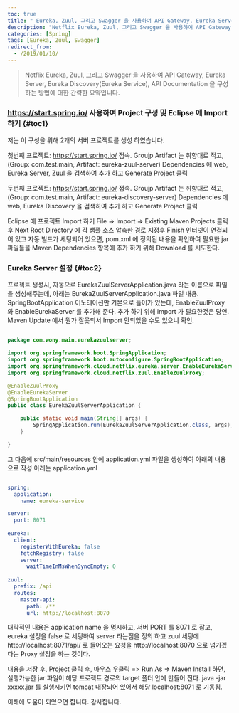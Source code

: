 ```yaml
---
toc: true
title: " Eureka, Zuul, 그리고 Swagger 을 사용하여 API Gateway, Eureka Server, Eureka Discovery(Eureka Service), API Documentation 구성하기"
description: "Netflix Eureka, Zuul, 그리고 Swagger 을 사용하여 API Gateway, Eureka Server, Eureka Discovery(Eureka Service), API Documentation 을 구성하는 방법에 대한 간략한 요약입니다."
categories: [Spring]
tags: [Eureka, Zuul, Swagger]
redirect_from:
  - /2019/01/10/
---
```


> Netflix Eureka, Zuul, 그리고 Swagger 을 사용하여 API Gateway, Eureka Server, Eureka Discovery(Eureka Service), API Documentation 을 구성하는 방법에 대한 간략한 요약입니다.

### https://start.spring.io/ 사용하여 Project 구성 및 Eclipse 에 Import 하기 {#toc1}

저는 이 구성을 위해 2개의 서버 프로젝트를 생성 하였습니다.

첫번째 프로젝트:
https://start.spring.io/ 접속.
Groujp Artifact 는 취향대로 적고, (Group: com.test.main, Artifact: eureka-zuul-server)
Dependencies 에 web, Eureka Server, Zuul 을 검색하여 추가 하고 Generate Project 클릭

두번째 프로젝트:
https://start.spring.io/ 접속.
Groujp Artifact 는 취향대로 적고, (Group: com.test.main, Artifact: eureka-discovery-server)
Dependencies 에 web, Eureka Discovery 을 검색하여 추가 하고 Generate Project 클릭

Eclipse 에 프로젝트 Import 하기
File => Import => Existing Maven Projects 클릭 후 Next
Root Directory 에 각 샘플 소스 압축한 경로 지정후 Finish
인터넷이 연결되어 있고 자동 빌드가 세팅되어 있으면, pom.xml 에 정의된 내용을 확인하여 필요한 jar 파일들을 Maven Dependencies 항목에 추가 하기 위해 Download 를 시도한다.

### Eureka Server 설정 {#toc2}

프로젝트 생성시, 자동으로 EurekaZuulServerApplication.java 라는 이름으로 파일을 생성해주는데,
아래는 EurekaZuulServerApplication.java 파일 내용.
SpringBootApplication 어노테이션만 기본으로 들어가 있는데,
EnableZuulProxy 와 EnableEurekaServer 를 추가해 준다. 추가 하기 위해 import 가 필요한것은 당연. Maven Update 에서 뭔가 잘못되서 Import 안되었을 수도 있으니 확인.

```java

package com.wony.main.eurekazuulserver;

import org.springframework.boot.SpringApplication;
import org.springframework.boot.autoconfigure.SpringBootApplication;
import org.springframework.cloud.netflix.eureka.server.EnableEurekaServer;
import org.springframework.cloud.netflix.zuul.EnableZuulProxy;

@EnableZuulProxy
@EnableEurekaServer
@SpringBootApplication
public class EurekaZuulServerApplication {

	public static void main(String[] args) {
		SpringApplication.run(EurekaZuulServerApplication.class, args);
	}

}

```

그 다음에 src/main/resources 안에  application.yml 파일을 생성하여 아래의 내용으로 작성
아래는 application.yml

```yml

spring:
  application:
    name: eureka-service

server:
  port: 8071
    
eureka:
  client:
    registerWithEureka: false
    fetchRegistry: false
    server:
      waitTimeInMsWhenSyncEmpty: 0    
      
zuul:
  prefix: /api
  routes:
    master-api:
      path: /**
      url: http://localhost:8070    

```

대략적인 내용은 application name 을 명시하고, 서버 PORT 를 8071 로 잡고, eureka 설정을 false 로 세팅하여 server 라는점을 정의 하고
zuul 세팅에 http://localhost:8071/api/ 로 들어오는 요청을 http://localhost:8070 으로 넘기겠다는 Proxy 설정을 하는 것이다.

내용을 저장 후, Project 클릭 후, 마우스 우클릭 => Run As => Maven Install 하면, 실행가능한 jar 파일이 해당 프로젝트 경로의 target 폴더 안에 만들어 진다.
java -jar xxxxx.jar 를 실행시키면 tomcat 내장되어 있어서 해당 localhost:8071 로 기동됨.

이해에 도움이 되었으면 합니다. 감사합니다.


